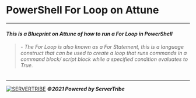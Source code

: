 # **PowerShell For Loop on Attune**
---
#### ***This is a Blueprint on Attune of how to run a For Loop in PowerShell***
> ###### - *The For Loop is also known as a For Statement, this is a language construct that can be used to create a loop that runs commands in a command block/ script block while a specified condition evaluates to True.*
---
[![SERVERTRIBE](https://www.servertribe.com/wp-content/themes/mars/assets/images/attune_logo.svg)](https://www.servertribe.com/)
***&copy;2021 Powered by ServerTribe***